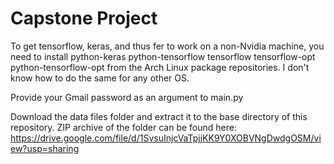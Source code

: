 # Capstone Project

To get tensorflow, keras, and thus fer to work on a non-Nvidia machine, you need
to install python-keras python-tensorflow tensorflow tensorflow-opt
python-tensorflow-opt from the Arch Linux package repositories. I don't know how
to do the same for any other OS.

Provide your Gmail password as an argument to main.py

Download the data files folder and extract it to the base directory of this
repository. ZIP archive of the folder can be found here:
https://drive.google.com/file/d/1SvsuInjcVaTpjjKK9Y0XOBVNgDwdgOSM/view?usp=sharing